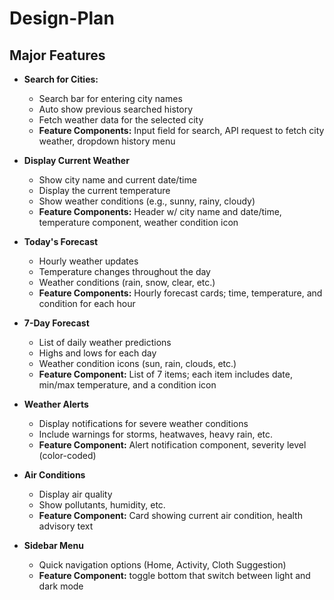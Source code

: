 # **Design-Plan**

## Major Features

- **Search for Cities:**
  - Search bar for entering city names  
  - Auto show previous searched history  
  - Fetch weather data for the selected city  
  - **Feature Components:** Input field for search, API request to fetch city weather, dropdown history menu  

- **Display Current Weather**  
  - Show city name and current date/time  
  - Display the current temperature  
  - Show weather conditions (e.g., sunny, rainy, cloudy)  
  - **Feature Components:** Header w/ city name and date/time, temperature component, weather condition icon  

- **Today's Forecast**  
  - Hourly weather updates  
  - Temperature changes throughout the day  
  - Weather conditions (rain, snow, clear, etc.)  
  - **Feature Components:** Hourly forecast cards; time, temperature, and condition for each hour  

- **7-Day Forecast**  
  - List of daily weather predictions  
  - Highs and lows for each day  
  - Weather condition icons (sun, rain, clouds, etc.)  
  - **Feature Component:** List of 7 items; each item includes date, min/max temperature, and a condition icon  

- **Weather Alerts**  
  - Display notifications for severe weather conditions  
  - Include warnings for storms, heatwaves, heavy rain, etc.  
  - **Feature Component:** Alert notification component, severity level (color-coded)  

- **Air Conditions**  
  - Display air quality  
  - Show pollutants, humidity, etc.  
  - **Feature Component:** Card showing current air condition, health advisory text  

- **Sidebar Menu**  
  - Quick navigation options (Home, Activity, Cloth Suggestion)  
  - **Feature Component:** toggle bottom that switch between light and dark mode 
